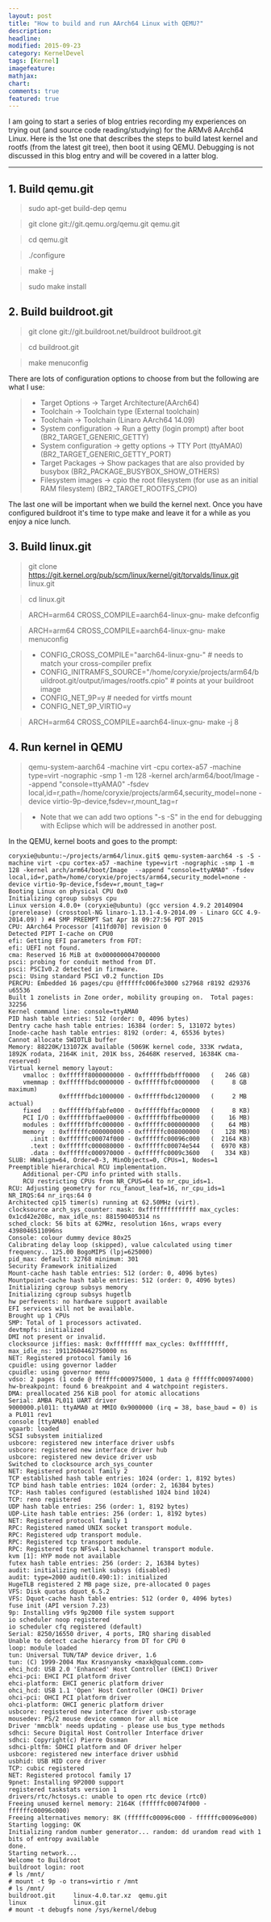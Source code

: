 ```yaml
---
layout: post
title: "How to build and run AArch64 Linux with QEMU?"
description: 
headline: 
modified: 2015-09-23
category: KernelDevel
tags: [Kernel]
imagefeature: 
mathjax: 
chart: 
comments: true
featured: true
---
```


I am going to start a series of blog entries recording my experiences on trying out (and source code reading/studying) for the ARMv8 AArch64 Linux. Here is the 1st one that describes the steps to build latest kernel and rootfs (from the latest git tree), then boot it using QEMU. Debugging is not discussed in this blog entry and will be covered in a latter blog.

---

## 1. Build qemu.git

> sudo apt-get build-dep qemu

> git clone git://git.qemu.org/qemu.git qemu.git

> cd qemu.git

> ./configure

> make -j

> sudo make install

## 2. Build buildroot.git

> git clone git://git.buildroot.net/buildroot buildroot.git

> cd buildroot.git

> make menuconfig

There are lots of configuration options to choose from but the following are what I use:

> * Target Options -> Target Architecture(AArch64)
> * Toolchain -> Toolchain type (External toolchain)
> * Toolchain -> Toolchain (Linaro AArch64 14.09)
> * System configuration -> Run a getty (login prompt) after boot (BR2_TARGET_GENERIC_GETTY)
> * System configuration -> getty options -> TTY Port (ttyAMA0) (BR2_TARGET_GENERIC_GETTY_PORT)
> * Target Packages -> Show packages that are also provided by busybox (BR2_PACKAGE_BUSYBOX_SHOW_OTHERS)
> * Filesystem images -> cpio the root filesystem (for use as an initial RAM filesystem) (BR2_TARGET_ROOTFS_CPIO)

The last one will be important when we build the kernel next. Once you have configured buildroot it's time to type make and leave it for a while as you enjoy a nice lunch.

## 3. Build linux.git

> git clone https://git.kernel.org/pub/scm/linux/kernel/git/torvalds/linux.git linux.git

> cd linux.git

> ARCH=arm64 CROSS_COMPILE=aarch64-linux-gnu- make defconfig

> ARCH=arm64 CROSS_COMPILE=aarch64-linux-gnu- make menuconfig 

> * CONFIG_CROSS_COMPILE="aarch64-linux-gnu-"   # needs to match your cross-compiler prefix
> * CONFIG_INITRAMFS_SOURCE="/home/coryxie/projects/arm64/buildroot.git/output/images/rootfs.cpio"  # points at your buildroot image
> * CONFIG_NET_9P=y     # needed for virtfs mount
> * CONFIG_NET_9P_VIRTIO=y

> ARCH=arm64 CROSS_COMPILE=aarch64-linux-gnu- make -j 8

## 4. Run kernel in QEMU

> qemu-system-aarch64 -machine virt -cpu cortex-a57 -machine type=virt -nographic -smp 1 -m 128 -kernel arch/arm64/boot/Image  --append "console=ttyAMA0" -fsdev local,id=r,path=/home/coryxie/projects/arm64,security_model=none -device virtio-9p-device,fsdev=r,mount_tag=r 

> * Note that we can add two options "-s -S" in the end for debugging with Eclipse which will be addressed in another post.

In the QEMU, kernel boots and goes to the prompt:

    coryxie@ubuntu:~/projects/arm64/linux.git$ qemu-system-aarch64 -s -S -machine virt -cpu cortex-a57 -machine type=virt -nographic -smp 1 -m 128 -kernel arch/arm64/boot/Image  --append "console=ttyAMA0" -fsdev local,id=r,path=/home/coryxie/projects/arm64,security_model=none -device virtio-9p-device,fsdev=r,mount_tag=r
    Booting Linux on physical CPU 0x0
    Initializing cgroup subsys cpu
    Linux version 4.0.0+ (coryxie@ubuntu) (gcc version 4.9.2 20140904 (prerelease) (crosstool-NG linaro-1.13.1-4.9-2014.09 - Linaro GCC 4.9-2014.09) ) #4 SMP PREEMPT Sat Apr 18 09:27:56 PDT 2015
    CPU: AArch64 Processor [411fd070] revision 0
    Detected PIPT I-cache on CPU0
    efi: Getting EFI parameters from FDT:
    efi: UEFI not found.
    cma: Reserved 16 MiB at 0x0000000047000000
    psci: probing for conduit method from DT.
    psci: PSCIv0.2 detected in firmware.
    psci: Using standard PSCI v0.2 function IDs
    PERCPU: Embedded 16 pages/cpu @ffffffc006fe3000 s27968 r8192 d29376 u65536
    Built 1 zonelists in Zone order, mobility grouping on.  Total pages: 32256
    Kernel command line: console=ttyAMA0
    PID hash table entries: 512 (order: 0, 4096 bytes)
    Dentry cache hash table entries: 16384 (order: 5, 131072 bytes)
    Inode-cache hash table entries: 8192 (order: 4, 65536 bytes)
    Cannot allocate SWIOTLB buffer
    Memory: 88220K/131072K available (5069K kernel code, 333K rwdata, 1892K rodata, 2164K init, 201K bss, 26468K reserved, 16384K cma-reserved)
    Virtual kernel memory layout:
        vmalloc : 0xffffff8000000000 - 0xffffffbdbfff0000   (   246 GB)
        vmemmap : 0xffffffbdc0000000 - 0xffffffbfc0000000   (     8 GB maximum)
                  0xffffffbdc1000000 - 0xffffffbdc1200000   (     2 MB actual)
        fixed   : 0xffffffbffabfe000 - 0xffffffbffac00000   (     8 KB)
        PCI I/O : 0xffffffbffae00000 - 0xffffffbffbe00000   (    16 MB)
        modules : 0xffffffbffc000000 - 0xffffffc000000000   (    64 MB)
        memory  : 0xffffffc000000000 - 0xffffffc008000000   (   128 MB)
          .init : 0xffffffc00074f000 - 0xffffffc00096c000   (  2164 KB)
          .text : 0xffffffc000080000 - 0xffffffc00074e544   (  6970 KB)
          .data : 0xffffffc000970000 - 0xffffffc0009c3600   (   334 KB)
    SLUB: HWalign=64, Order=0-3, MinObjects=0, CPUs=1, Nodes=1
    Preemptible hierarchical RCU implementation.
    	Additional per-CPU info printed with stalls.
    	RCU restricting CPUs from NR_CPUS=64 to nr_cpu_ids=1.
    RCU: Adjusting geometry for rcu_fanout_leaf=16, nr_cpu_ids=1
    NR_IRQS:64 nr_irqs:64 0
    Architected cp15 timer(s) running at 62.50MHz (virt).
    clocksource arch_sys_counter: mask: 0xffffffffffffff max_cycles: 0x1cd42e208c, max_idle_ns: 881590405314 ns
    sched_clock: 56 bits at 62MHz, resolution 16ns, wraps every 4398046511096ns
    Console: colour dummy device 80x25
    Calibrating delay loop (skipped), value calculated using timer frequency.. 125.00 BogoMIPS (lpj=625000)
    pid_max: default: 32768 minimum: 301
    Security Framework initialized
    Mount-cache hash table entries: 512 (order: 0, 4096 bytes)
    Mountpoint-cache hash table entries: 512 (order: 0, 4096 bytes)
    Initializing cgroup subsys memory
    Initializing cgroup subsys hugetlb
    hw perfevents: no hardware support available
    EFI services will not be available.
    Brought up 1 CPUs
    SMP: Total of 1 processors activated.
    devtmpfs: initialized
    DMI not present or invalid.
    clocksource jiffies: mask: 0xffffffff max_cycles: 0xffffffff, max_idle_ns: 19112604462750000 ns
    NET: Registered protocol family 16
    cpuidle: using governor ladder
    cpuidle: using governor menu
    vdso: 2 pages (1 code @ ffffffc000975000, 1 data @ ffffffc000974000)
    hw-breakpoint: found 6 breakpoint and 4 watchpoint registers.
    DMA: preallocated 256 KiB pool for atomic allocations
    Serial: AMBA PL011 UART driver
    9000000.pl011: ttyAMA0 at MMIO 0x9000000 (irq = 38, base_baud = 0) is a PL011 rev1
    console [ttyAMA0] enabled
    vgaarb: loaded
    SCSI subsystem initialized
    usbcore: registered new interface driver usbfs
    usbcore: registered new interface driver hub
    usbcore: registered new device driver usb
    Switched to clocksource arch_sys_counter
    NET: Registered protocol family 2
    TCP established hash table entries: 1024 (order: 1, 8192 bytes)
    TCP bind hash table entries: 1024 (order: 2, 16384 bytes)
    TCP: Hash tables configured (established 1024 bind 1024)
    TCP: reno registered
    UDP hash table entries: 256 (order: 1, 8192 bytes)
    UDP-Lite hash table entries: 256 (order: 1, 8192 bytes)
    NET: Registered protocol family 1
    RPC: Registered named UNIX socket transport module.
    RPC: Registered udp transport module.
    RPC: Registered tcp transport module.
    RPC: Registered tcp NFSv4.1 backchannel transport module.
    kvm [1]: HYP mode not available
    futex hash table entries: 256 (order: 2, 16384 bytes)
    audit: initializing netlink subsys (disabled)
    audit: type=2000 audit(0.490:1): initialized
    HugeTLB registered 2 MB page size, pre-allocated 0 pages
    VFS: Disk quotas dquot_6.5.2
    VFS: Dquot-cache hash table entries: 512 (order 0, 4096 bytes)
    fuse init (API version 7.23)
    9p: Installing v9fs 9p2000 file system support
    io scheduler noop registered
    io scheduler cfq registered (default)
    Serial: 8250/16550 driver, 4 ports, IRQ sharing disabled
    Unable to detect cache hierarcy from DT for CPU 0
    loop: module loaded
    tun: Universal TUN/TAP device driver, 1.6
    tun: (C) 1999-2004 Max Krasnyansky <maxk@qualcomm.com>
    ehci_hcd: USB 2.0 'Enhanced' Host Controller (EHCI) Driver
    ehci-pci: EHCI PCI platform driver
    ehci-platform: EHCI generic platform driver
    ohci_hcd: USB 1.1 'Open' Host Controller (OHCI) Driver
    ohci-pci: OHCI PCI platform driver
    ohci-platform: OHCI generic platform driver
    usbcore: registered new interface driver usb-storage
    mousedev: PS/2 mouse device common for all mice
    Driver 'mmcblk' needs updating - please use bus_type methods
    sdhci: Secure Digital Host Controller Interface driver
    sdhci: Copyright(c) Pierre Ossman
    sdhci-pltfm: SDHCI platform and OF driver helper
    usbcore: registered new interface driver usbhid
    usbhid: USB HID core driver
    TCP: cubic registered
    NET: Registered protocol family 17
    9pnet: Installing 9P2000 support
    registered taskstats version 1
    drivers/rtc/hctosys.c: unable to open rtc device (rtc0)
    Freeing unused kernel memory: 2164K (ffffffc00074f000 - ffffffc00096c000)
    Freeing alternatives memory: 8K (ffffffc00096c000 - ffffffc00096e000)
    Starting logging: OK
    Initializing random number generator... random: dd urandom read with 1 bits of entropy available
    done.
    Starting network...
    Welcome to Buildroot
    buildroot login: root
    # ls /mnt/
    # mount -t 9p -o trans=virtio r /mnt
    # ls /mnt/
    buildroot.git     linux-4.0.tar.xz  qemu.git
    linux             linux.git
    # mount -t debugfs none /sys/kernel/debug






